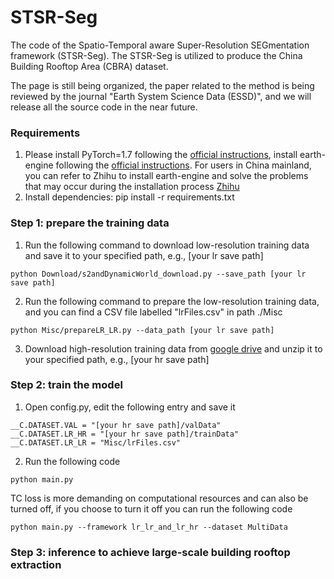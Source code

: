 # STSR-Seg

The code of the Spatio-Temporal aware Super-Resolution SEGmentation framework (STSR-Seg). The STSR-Seg is utilized to produce the China Building Rooftop Area (CBRA) dataset. 

The page is still being organized, the paper related to the method is being reviewed by the journal "Earth System Science Data (ESSD)", and we will release all the source code in the near future.

### Requirements
1. Please install PyTorch=1.7 following the [official instructions](https://pytorch.org/), install earth-engine following the [official instructions](https://developers.google.com/earth-engine/guides/python_install). For users in China mainland, you can refer to Zhihu to install earth-engine and solve the problems that may occur during the installation process [Zhihu](https://zhuanlan.zhihu.com/p/29186942)
2. Install dependencies: pip install -r requirements.txt
### Step 1: prepare the training data
1. Run the following command to download low-resolution training data and save it to your specified path, e.g., [your lr save path]
```
python Download/s2andDynamicWorld_download.py --save_path [your lr save path]
```
2. Run the following command to prepare the low-resolution training data, and you can find a CSV file labelled "lrFiles.csv" in path ./Misc
```
python Misc/prepareLR_LR.py --data_path [your lr save path]
```
3. Download high-resolution training data from [google drive](https://drive.google.com/file/d/1VUY2NTJDDa-Byjue41lyhp7ExEvY90Bd/view?usp=sharing) and unzip it to your specified path, e.g., [your hr save path]
### Step 2: train the model
1. Open config.py, edit the following entry and save it
```
__C.DATASET.VAL = "[your hr save path]/valData"
__C.DATASET.LR_HR = "[your hr save path]/trainData"
__C.DATASET.LR_LR = "Misc/lrFiles.csv"
```
2. Run the following code
```
python main.py
```
TC loss is more demanding on computational resources and can also be turned off, if you choose to turn it off you can run the following code
```
python main.py --framework lr_lr_and_lr_hr --dataset MultiData
```
### Step 3: inference to achieve large-scale building rooftop extraction
